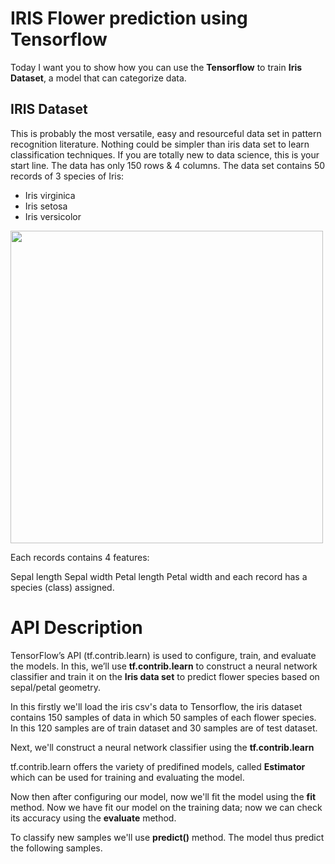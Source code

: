 # IRIS Flower prediction using Tensorflow
Today I want you to show how you can use the **Tensorflow** to train **Iris Dataset**, a model that can categorize data.
## IRIS Dataset
This is probably the most versatile, easy and resourceful data set in pattern recognition literature. Nothing could be simpler than iris data set to learn classification techniques. If you are totally new to data science, this is your start line. The data has only 150 rows & 4 columns.
The data set contains 50 records of 3 species of Iris:
- Iris virginica 
- Iris setosa
- Iris versicolor
<img style="float: center;" width = 500px; src="http://python.astrotech.io/_images/iris-flowers.png"/>

Each records contains 4 features:

Sepal length
Sepal width
Petal length
Petal width
and each record has a species (class) assigned.


# API Description
TensorFlow’s API (tf.contrib.learn) is used to configure, train, and evaluate the models. In this, we’ll use **tf.contrib.learn** to construct a neural network classifier and train it on the **Iris data set** to predict flower species based on sepal/petal geometry.

In this firstly we'll load the iris csv's data to Tensorflow, the iris dataset contains 150 samples of data in which 50 samples of each flower species. In this 120 samples are of train dataset and 30 samples are of test dataset.

Next, we'll construct a neural network classifier using the **tf.contrib.learn**

tf.contrib.learn offers the variety of predifined models, called **Estimator** which can be used for training and evaluating the model.

Now then after configuring our model, now we'll fit the model using the **fit** method. Now we have fit our model on the training data; now we can check its accuracy using the **evaluate** method.

To classify new samples we'll use **predict()** method. The model thus predict the following samples.
